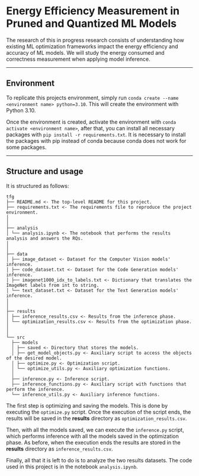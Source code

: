 # Energy Efficiency Measurement in Pruned and Quantized ML Models

The research of this in progress research consists of understanding how existing ML optimization frameworks impact the 
energy efficiency and accuracy of ML models. We will study the energy consumed and correctness measurement when applying 
model inference.

----------

## Environment
To replicate this projects environment, simply run ``conda create --name <environment name> python=3.10``. This will 
create the environment with Python 3.10.

Once the environment is created, activate the environment with ``conda activate <environment name>``, after that, you 
can install all necessary packages with ``pip install -r requirements.txt``. It is necessary to install the packages
with pip instead of conda because conda does not work for some packages.

----------

## Structure and usage

It is structured as follows:

```
tfg
├── README.md <- The top-level README for this project.
├── requirements.txt <- The requirements file to reproduce the project environment.
│
│
├── analysis
│ └── analysis.ipynb <- The notebook that performs the results analysis and answers the RQs.
│
│
├── data
│ ├── image_dataset <- Dataset for the Computer Vision models' inference.
│ ├── code_dataset.txt <- Dataset for the Code Generation models' inference.
│ ├── imagenet1000_idx_to_labels.txt <- Dictionary that translates the ImageNet labels from int to string.
│ └── text_dataset.txt <- Dataset for the Text Generation models' inference.
│
│
├── results
│ ├── inference_results.csv <- Results from the inference phase.
│ └── optimization_results.csv <- Results from the optimization phase.
│
│
└── src
  ├── models
  │ ├── saved <- Directory that stores the models.
  │ ├── get_model_objects.py <- Auxiliary script to access the objects of the desired model.
  │ ├── optimize.py <- Optimization script.
  │ └── optimize_utils.py <- Auxiliary optimization functions.
  │
  ├── inference.py <- Inference script.
  ├── inference_functions.py <- Auxiliary script with functions that perform the inference.
  └── inference_utils.py <- Auxiliary inference functions.
```

The first step is optimizing and saving the models. This is done by executing the ``optimize.py`` script. Once the
execution of the script ends, the results will be saved in the **results** directory as ``optimization_results.csv``.

Then, with all the models saved, we can execute the ``inference.py`` script, which performs inference with all the 
models saved in the optimization phase. As before, when the execution ends the results are stored in the **results**
directory as ``inference_results.csv``.

Finally, all that it is left to do is to analyze the two results datasets. The code used in this project is in the 
notebook ``analysis.ipynb``.
